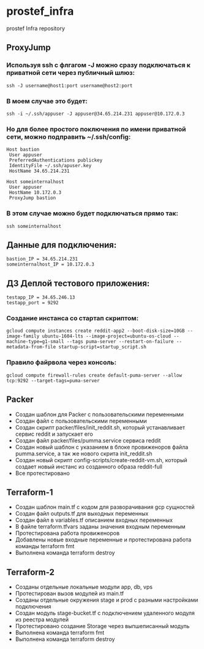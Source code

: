 # prostef_infra
prostef Infra repository

## ProxyJump
### Используя ssh с флгагом -J можно сразу подключаться к приватной сети через публичный шлюз:
```
ssh -J username@host1:port username@host2:port
```

### В моем случае это будет:
```
ssh -i ~/.ssh/appuser -J appuser@34.65.214.231 appuser@10.172.0.3
```

### Но для более простого поключения по имени приватной сети, можно подправить ~/.ssh/config:
```
Host bastion
 User appuser
 PreferredAuthentications publickey
 IdentityFile ~/.ssh/apuser.key
 HostName 34.65.214.231

Host someinternalhost
 User appuser
 HostName 10.172.0.3
 ProxyJump bastion
```

### В этом случае можно будет подключаться прямо так:
```
ssh someinternalhost
```

## Данные для подключения:
```
bastion_IP = 34.65.214.231
someinternalhost_IP = 10.172.0.3
```

## ДЗ Деплой тестового приложения:
```
testapp_IP = 34.65.246.13
testapp_port = 9292
```

### Создание инстанса со стартап скриптом:
```
gcloud compute instances create reddit-app2 --boot-disk-size=10GB --image-family ubuntu-1604-lts --image-project=ubuntu-os-cloud --machine-type=g1-small --tags puma-server --restart-on-failure --metadata-from-file startup-script=startup_script.sh
```

### Правило файрвола через консоль:
```
gcloud compute firewall-rules create default-puma-server --allow tcp:9292 --target-tags=puma-server
```

## Packer
- Создан шаблон для Packer с пользовательскими переменными
- Создан файл с пользовательскими переменными
- Создан скрипт packer/files/init_reddit.sh, который устанавливает сервис reddit и запускает его
- Создан файл packer/files/pumma.service сервиса reddit
- Создан новый шаблон с указанием в блоке провиженоров файла pumma.service, а так же нового скрита init_reddit.sh
- Создан новый скрипт config-scripts/create-reddit-vm.sh, который создает новый инстанс из созданного образа reddit-full
- Все протестировано

## Terraform-1
- Создан шаблон main.tf с кодом для разворачивания gcp сущностей
- Создан файл outputs.tf для выходных переменных
- Создан файл в variables.tf описанием входных переменных
- В файле terraform.tfvars заданы значения входным переменным
- Протестирована работа провиженоров
- Добавлены новые входные переменные и протестирована работа команды terraform fmt
- Выполнена команда terraform destroy

## Terraform-2
- Созданы отдельные локальные модули app, db, vps
- Протестирован вызов модулей из main.tf
- Созданы отдельные окружения stage и prod с разными настройками подключения
- Создан модуль stage-bucket.tf с подключением удаленного модуля из реестра модулей
- Протестировано создание Storage через выпшеписанный модуль
- Выполнена команда terraform fmt
- Выполнена команда terraform destroy
